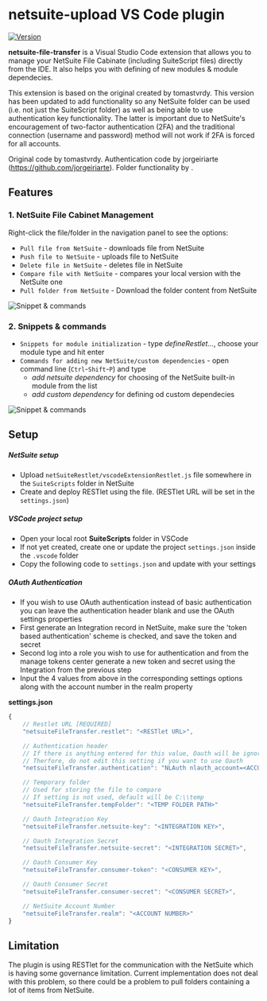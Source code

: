 # netsuite-upload VS Code plugin

[![Version](https://vsmarketplacebadge.apphb.com/version/tomastvrdy.netsuite-upload.svg)](https://marketplace.visualstudio.com/items?itemName=tomastvrdy.netsuite-upload)

**netsuite-file-transfer** is a Visual Studio Code extension that allows you to manage your NetSuite File Cabinate (including SuiteScript files) directly from the IDE. It also helps you with defining of new modules & module dependecies.

This extension is based on the original created by tomastvrdy. This version has been updated to add functionality so any NetSuite folder can be used (i.e. not just the SuiteScript folder) as well as being able to use authentication key functionality. The latter is important due to NetSuite's encouragement of two-factor authentication (2FA) and the traditional connection (username and password) method will not work if 2FA is forced for all accounts.

Original code by tomastvrdy.
Authentication code by jorgeiriarte (https://github.com/jorgeiriarte).
Folder functionality by .

## Features
### 1. NetSuite File Cabinet Management
Right-click the file/folder in the navigation panel to see the options:

- `Pull file from NetSuite` - downloads file from NetSuite
- `Push file to NetSuite` - uploads file to NetSuite
- `Delete file in NetSuite` - deletes file in NetSuite
- `Compare file with NetSuite` - compares your local version with the NetSuite one
- `Pull folder from NetSuite` - Download the folder content from NetSuite

![Snippet & commands](img/netsuite_upload.gif)  

### 2. Snippets & commands

- `Snippets for module initialization` - type *defineRestlet...*, choose your module type and hit enter
- `Commands for adding new NetSuite/custom dependencies` - open command line (`Ctrl`-`Shift`-`P`) and type
	- *add netsuite dependency* for choosing of the NetSuite built-in module from the list
	- *add custom dependency* for defining od custom dependecies 

![Snippet & commands](img/snippet_addModule.gif)  

## Setup
##### NetSuite setup
- Upload `netSuiteRestlet/vscodeExtensionRestlet.js` file somewhere in the `SuiteScripts` folder in NetSuite
- Create and deploy RESTlet using the file. (RESTlet URL will be set in the `settings.json`)

##### VSCode project setup
- Open your local root **SuiteScripts** folder in VSCode
- If not yet created, create one or update the project `settings.json` inside the `.vscode` folder
- Copy the following code to `settings.json` and update with your settings

##### OAuth Authentication
- If you wish to use OAuth authentication instead of basic authentication you can leave the authentication header blank and use the OAuth settings properties
- First generate an Integration record in NetSuite, make sure the 'token based authentication' scheme is checked, and save the token and secret
- Second log into a role you wish to use for authentication and from the manage tokens center generate a new token and secret using the Integration from the previous step
- Input the 4 values from above in the corresponding settings options along with the account number in the realm property

**settings.json**
```javascript
{
	// Restlet URL [REQUIRED]
	"netsuiteFileTransfer.restlet": "<RESTlet URL>",

	// Authentication header
	// If there is anything entered for this value, Oauth will be ignored
	// Therfore, do not edit this setting if you want to use Oauth
	"netsuiteFileTransfer.authentication": "NLAuth nlauth_account=<ACCOUNTID>, nlauth_email=<LOGIN>, nlauth_signature=<PASSWORD>, nlauth_role=<ROLE>",

	// Temporary folder
	// Used for storing the file to compare
	// If setting is not used, default will be C:\\temp
	"netsuiteFileTransfer.tempFolder": "<TEMP FOLDER PATH>"

	// Oauth Integration Key
	"netsuiteFileTransfer.netsuite-key": "<INTEGRATION KEY>",

	// Oauth Integration Secret
	"netsuiteFileTransfer.netsuite-secret": "<INTEGRATION SECRET>",

	// Oauth Consumer Key
	"netsuiteFileTransfer.consumer-token": "<CONSUMER KEY>",

	// Oauth Consumer Secret
	"netsuiteFileTransfer.consumer-secret": "<CONSUMER SECRET>",

	// NetSuite Account Number
	"netsuiteFileTransfer.realm": "<ACCOUNT NUMBER>"
}
```

## Limitation
The plugin is using RESTlet for the communication with the NetSuite which is having some governance limitation. Current implementation does not deal with this problem, so there could be a problem to pull folders containing a lot of items from NetSuite.